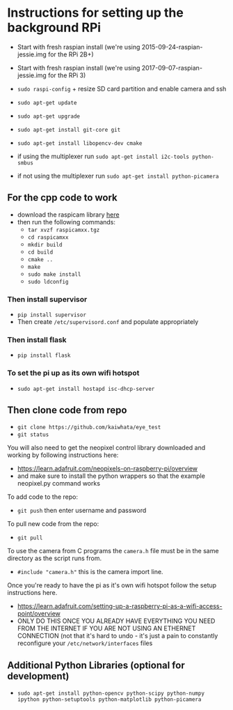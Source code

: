 # Instructions for setting up the background RPi

* Start with fresh raspian install (we're using 2015-09-24-raspian-jessie.img for the RPi 2B+)
* Start with fresh raspian install (we're using 2017-09-07-raspian-jessie.img for the RPi 3)

* `sudo raspi-config` + resize SD card partition and enable camera and ssh 
* `sudo apt-get update`
* `sudo apt-get upgrade`
* `sudo apt-get install git-core git`
* `sudo apt-get install libopencv-dev cmake`
* if using the multiplexer run  `sudo apt-get install i2c-tools python-smbus`
* if not using the multiplexer run `sudo apt-get install python-picamera`

## For the cpp code to work
* download the raspicam library [here](https://sourceforge.net/projects/raspicam/files/?)
* then run the following commands:
  * `tar xvzf raspicamxx.tgz`
  * `cd raspicamxx`
  * `mkdir build`
  * `cd build`
  * `cmake ..`
  * `make`
  * `sudo make install`
  * `sudo ldconfig`

### Then install supervisor
 * `pip install supervisor`
 * Then create `/etc/supervisord.conf` and populate appropriately

### Then install flask
 * `pip install flask`

### To set the pi up as its own wifi hotspot
 * `sudo apt-get install hostapd isc-dhcp-server`

## Then clone code from repo
* `git clone https://github.com/kaiwhata/eye_test`
* `git status`

You will also need to get the neopixel control library downloaded and working by following instructions here:
* https://learn.adafruit.com/neopixels-on-raspberry-pi/overview
* and make sure to install the python wrappers so that the example neopixel.py command works


To add code to the repo:
* `git push` then enter username and password

To pull new code from the repo:
* `git pull`

To use the camera from C programs the `camera.h` file must be in the same directory as the script runs from.
* `#include "camera.h"` this is the camera import line.

Once you're ready to have the pi as it's own wifi hotspot follow the setup instructions here.
 * https://learn.adafruit.com/setting-up-a-raspberry-pi-as-a-wifi-access-point/overview
 * ONLY DO THIS ONCE YOU ALREADY HAVE EVERYTHING YOU NEED FROM THE INTERNET IF YOU ARE NOT USING AN ETHERNET CONNECTION
 (not that it's hard to undo - it's just a pain to constantly reconfigure your `/etc/network/interfaces` files
 
## Additional Python Libraries (optional for development)
* `sudo apt-get install python-opencv python-scipy python-numpy ipython python-setuptools python-matplotlib python-picamera`
